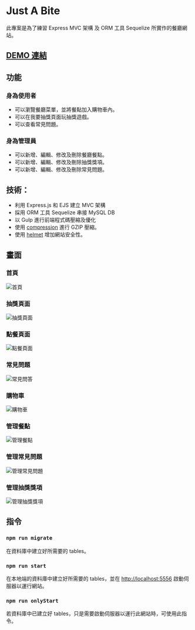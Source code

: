 # Just A Bite

此專案是為了練習 Express MVC 架構 及 ORM 工具 Sequelize 所實作的餐廳網站。

## [DEMO 連結](https://gentle-caverns-02920.herokuapp.com/)

## 功能

### 身為使用者
- 可以瀏覽餐廳菜單，並將餐點加入購物車內。
- 可以在我要抽獎頁面玩抽獎遊戲。
- 可以查看常見問題。

### 身為管理員
- 可以新增、編輯、修改及刪除餐廳餐點。
- 可以新增、編輯、修改及刪除抽獎獎項。
- 可以新增、編輯、修改及刪除常見問題。

## 技術：

- 利用 Express.js 和 EJS 建立 MVC 架構
- 採用 ORM 工具 Sequelize 串接 MySQL DB
- 以 Gulp 進行前端程式碼壓縮及優化
- 使用 [compression](http://expressjs.com/en/resources/middleware/compression.html) 進行 GZIP 壓縮。
- 使用 [helmet](https://helmetjs.github.io/) 增加網站安全性。

## 畫面

### 首頁
![首頁](https://i.imgur.com/qKMkCNe.png)

### 抽獎頁面
![抽獎頁面](https://i.imgur.com/r0hMnse.png)

### 點餐頁面
![點餐頁面](https://i.imgur.com/fMnlW5x.png)

### 常見問題
![常見問答](https://i.imgur.com/r6YGbd7.png)

### 購物車
![購物車](https://i.imgur.com/GkqdAkQ.png)

### 管理餐點
![管理餐點](https://i.imgur.com/VpU7QKu.png)

### 管理常見問題
![管理常見問題](https://i.imgur.com/tVQTiaB.png)

### 管理抽獎獎項
![管理抽獎獎項](https://i.imgur.com/we9BTX0.png)

## 指令

### `npm run migrate`
在資料庫中建立好所需要的 tables。

### `npm run start`
在本地端的資料庫中建立好所需要的 tables，並在 [http://localhost:5556](localhost:5556) 啟動伺服器以運行網站。

### `npm run onlyStart`
若資料庫中已建立好 tables，只是需要啟動伺服器以運行此網站時，可使用此指令。